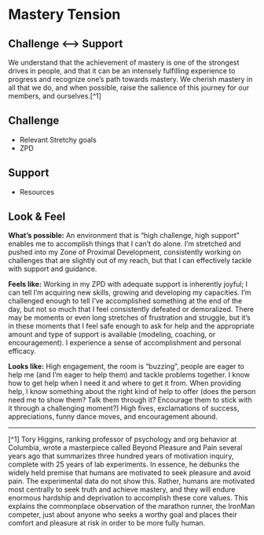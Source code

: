 # Mastery Tension

## Challenge <--> Support

We understand that the achievement of mastery is one of the strongest drives in people, and that it can be an intensely fulfilling experience to progress and recognize one’s path towards mastery. We cherish mastery in all that we do, and when possible, raise the salience of this journey for our members, and ourselves.[^1]

## Challenge

- Relevant Stretchy goals
- ZPD

## Support

- Resources

## Look & Feel

**What’s possible:** An environment that is “high challenge, high support” enables me to accomplish things that I can’t do alone. I’m stretched and pushed into my Zone of Proximal Development, consistently working on challenges that are slightly out of my reach, but that I can effectively tackle with support and guidance.

**Feels like:** Working in my ZPD with adequate support is inherently joyful; I can tell I’m acquiring new skills, growing and developing my capacities. I’m challenged enough to tell I’ve accomplished something at the end of the day, but not so much that I feel consistently defeated or demoralized. There may be moments or even long stretches of frustration and struggle, but it’s in these moments that I feel safe enough to ask for help and the appropriate amount and type of support is available (modeling, coaching, or encouragement). I experience a sense of accomplishment and personal efficacy.

**Looks like:** High engagement, the room is “buzzing”, people are eager to help me (and I’m eager to help them) and tackle problems together. I know how to get help when I need it and where to get it from. When providing help, I know something about the right kind of help to offer (does the person need me to show them? Talk them through it? Encourage them to stick with it through a challenging moment?) High fives, exclamations of success, appreciations, funny dance moves, and encouragement abound.

----

[^1] Tory Higgins, ranking professor of psychology and org behavior at Columbia, wrote a masterpiece called Beyond Pleasure and Pain several years ago that summarizes three hundred years of motivation inquiry, complete with 25 years of lab experiments. In essence, he debunks the widely held premise that humans are motivated to seek pleasure and avoid pain. The experimental data do not show this. Rather, humans are motivated most centrally to seek truth and achieve mastery, and they will endure enormous hardship and deprivation to accomplish these core values. This explains the commonplace observation of the marathon runner, the IronMan competer, just about anyone who seeks a worthy goal and places their comfort and pleasure at risk in order to be more fully human.
